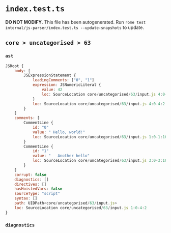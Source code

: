 # `index.test.ts`

**DO NOT MODIFY**. This file has been autogenerated. Run `rome test internal/js-parser/index.test.ts --update-snapshots` to update.

## `core > uncategorised > 63`

### `ast`

```javascript
JSRoot {
	body: [
		JSExpressionStatement {
			leadingComments: ["0", "1"]
			expression: JSNumericLiteral {
				value: 42
				loc: SourceLocation core/uncategorised/63/input.js 4:0-4:2
			}
			loc: SourceLocation core/uncategorised/63/input.js 4:0-4:2
		}
	]
	comments: [
		CommentLine {
			id: "0"
			value: " Hello, world!"
			loc: SourceLocation core/uncategorised/63/input.js 1:0-1:16
		}
		CommentLine {
			id: "1"
			value: "   Another hello"
			loc: SourceLocation core/uncategorised/63/input.js 3:0-3:18
		}
	]
	corrupt: false
	diagnostics: []
	directives: []
	hasHoistedVars: false
	sourceType: "script"
	syntax: []
	path: UIDPath<core/uncategorised/63/input.js>
	loc: SourceLocation core/uncategorised/63/input.js 1:0-4:2
}
```

### `diagnostics`

```

```
